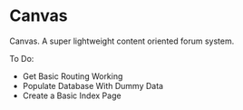 Canvas
======

Canvas. A super lightweight content oriented forum system.

To Do:
- Get Basic Routing Working
- Populate Database With Dummy Data
- Create a Basic Index Page
